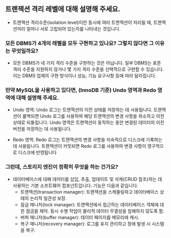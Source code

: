 ## 트랜잭션 격리 레벨에 대해 설명해 주세요.
- 트랜잭션 격리수준(isolation level)이란 동시에 여러 트랜잭션이 처리될 때, 트랜잭션끼리 얼마나 서로 고립되어 있는지를 나타내는 것입니다.
### 모든 DBMS가 4개의 레벨을 모두 구현하고 있나요? 그렇지 않다면 그 이유는 무엇일까요?
- 모든 DBMS가 네 가지 격리 수준을 구현하는 것은 아닙니다. 일부 DBMS는 표준 격리 수준을 지원하지 않거나 몇 가지 격리 수준을 선택적으로 구현할 수 있습니다. 이는 DBMS 업체의 구현 방식이나 성능, 기능 요구사항 등에 따라 달라집니다.

### 만약 MySQL을 사용하고 있다면, (InnoDB 기준) Undo 영역과 Redo 영역에 대해 설명해 주세요.
- Undo 영역: Undo 로그는 트랜잭션의 이전 상태를 저장하는 데 사용됩니다. 트랜잭션이 롤백되면 Undo 로그를 사용하여 해당 트랜잭션의 변경 사항을 취소하고 이전 상태로 되돌립니다. Undo 영역은 트랜잭션이 동작하는 동안 변경된 데이터의 이전 버전을 저장하는 데 사용됩니다.

- Redo 영역: Redo 로그는 트랜잭션의 변경 사항을 지속적으로 디스크에 기록하는 데 사용됩니다. 트랜잭션이 커밋되면 Redo 로그를 사용하여 변경 사항이 영구적으로 디스크에 반영됩니다


### 그런데, 스토리지 엔진이 정확히 무엇을 하는 건가요?
- 데이터베이스에 대해 데이터를 삽입, 추출, 업데이트 및 삭제(CRUD 참조)하는 데 사용하는 기본 소프트웨어 컴포넌트입니다.
기능은 다음과 같습니다.
  - 트랜잭션(transaction manager): 트랜잭션을 스케줄링하고 데이터베이스 상태의 논리적 일관성 보장.
  - 잠금 매니저(lock manager): 트랜잭션에서 접근하는 데이터베이스 객체에 대한 잠금을 제어. 동시 수행 작업이 물리적 데이터 무결성을 침해하지 않도록 함.
  - 버퍼 매니저(buffer manager): 데이터 페이지를 메모리에 캐시.
  - 복구 매니저(recovery manager): 로그를 유지 관리하고 장애 발생 시 시스템을 복구.
